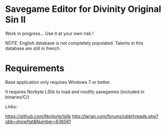 # Savegame Editor for Divinity Original Sin II

Work in progress... Use it at your own risk !

NOTE: English database is not completely populated. Talents in this database are still in french.

# Requirements

Base application only requires Windows 7 or better.

It requires Norbyte LSlib to load and modify savegames (included in binaries/C/)

Links:

https://github.com/Norbyte/lslib
http://larian.com/forums/ubbthreads.php?ubb=showflat&Number=636561
